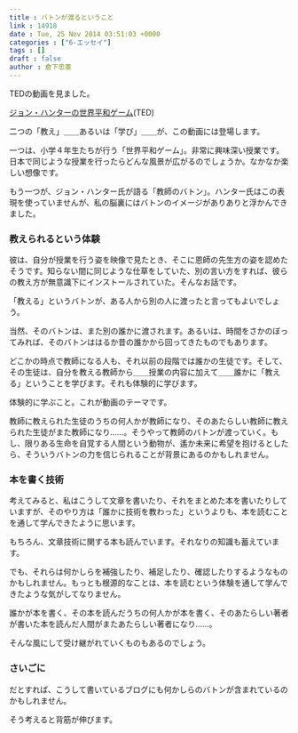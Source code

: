 ```yaml
---
title : バトンが渡るということ
link : 14918
date : Tue, 25 Nov 2014 03:51:03 +0000
categories : ["6-エッセイ"]
tags : []
draft : false
author : 倉下忠憲
---
```



TEDの動画を見ました。

<a href="http://www.ted.com/talks/john_hunter_on_the_world_peace_game?language=ja" target="_blank">ジョン・ハンターの世界平和ゲーム</a>(TED)

二つの「教え」＿＿あるいは「学び」＿＿が、この動画には登場します。

一つは、小学４年生たちが行う「世界平和ゲーム」。非常に興味深い授業です。日本で同じような授業を行ったらどんな風景が広がるのでしょうか。なかなか楽しい想像です。

もう一つが、ジョン・ハンター氏が語る「教師のバトン」。ハンター氏はこの表現を使っていませんが、私の脳裏にはバトンのイメージがありありと浮かんできました。

<H3>教えられるという体験</H3>

彼は、自分が授業を行う姿を映像で見たとき、そこに恩師の先生方の姿を認めたそうです。知らない間に同じような仕草をしていた、別の言い方をすれば、彼らの教え方が無意識下にインストールされていた。そんなお話です。

「教える」というバトンが、ある人から別の人に渡ったと言ってもよいでしょう。

当然、そのバトンは、また別の誰かに渡されます。あるいは、時間をさかのぼってみれば、そのバトンははるか昔の誰かから回ってきたものでもあります。

どこかの時点で教師になる人も、それ以前の段階では誰かの生徒です。そして、その生徒は、自分を教える教師から＿＿授業の内容に加えて＿＿誰かに「教える」ということを学びます。それも体験的に学びます。

体験的に学ぶこと。これが動画のテーマです。

教師に教えられた生徒のうちの何人かが教師になり、そのあたらしい教師に教えられた生徒がまた教師になり……。そうやって教師のバトンが渡っていく。もし、限りある生命を自覚する人間という動物が、遙か未来に希望を抱けるとしたら、そういうバトンの力を信じられることが背景にあるのかもしれません。

<H3>本を書く技術</H3>

考えてみると、私はこうして文章を書いたり、それをまとめた本を書いたりしていますが、そのやり方は「誰かに技術を教わった」というよりも、本を読むことを通して学んできたように思います。

もちろん、文章技術に関する本も読んでいます。それなりの知識も蓄えています。

でも、それらは何かしらを補強したり、補足したり、確認したりするようなものかもしれません。もっとも根源的なことは、本を読むという体験を通して学んできたような気がしてなりません。

誰かが本を書く、その本を読んだうちの何人かが本を書く、そのあたらしい著者が書いた本を読んだ人間がまたあたらしい著者になり……。

そんな風にして受け継がれていくものもあるのでしょう。

<H3>さいごに</H3>

だとすれば、こうして書いているブログにも何かしらのバトンが含まれているのかもしれません。

そう考えると背筋が伸びます。

